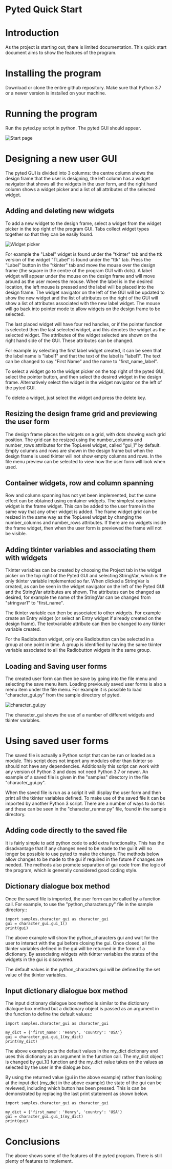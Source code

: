 # Pyted Quick Start

# Introduction
As the project is starting out, there is limited documentation. This quick start document aims to show the features of
the program.

# Installing the program
Download or clone the entire github repository. Make sure that Python 3.7 or a newer version is
installed on your machine.

# Running the program
Run the pyted.py script in python. The pyted GUI should appear.


![Start page](pictures/1-start_page.png)

# Designing a new user GUI

The pyted GUI is divided into 3 columns: the centre column shows the design frame
that the user is designing, the left column has a widget navigator that shows all the widgets in the user form, and
the right hand column shows a widget picker and a list of all attributes of the selected widget.

## Adding and deleting new widgets

To add a new widget to the design frame, select a widget from the widget picker in the top right of the program GUI.
Tabs
collect widget types together so that they can be easily found.
 
![Widget picker](pictures/2-added_entry-annotated.png)
 
 For example the "Label" widget is found under the
"tkinter" tab and the ttk version of the widget "TLabel" is found under the "ttk" tab. Press the "Label" button in the
"tkinter" tab and move the mouse over the design frame (the square in the centre of the program GUI
with dots). A label widget will appear under the mouse on the design frame and will move around as the user moves the
mouse. When the label is in the desired location, the left mouse is pressed and the label will be placed into the design
frame. The widget navigator on the left of the GUI will be updated to show the new widget and the list of attributes on
the right of the GUI will show a list of attributes associated with the new label widget. The mouse will go back into
pointer mode to allow widgets on the design frame to be selected.

The last placed widget will have four red handles, or if the pointer function is selected then the last selected widget,
and this denotes the widget as the selected widget. The attributes of the widget selected are shown on the right hand
side of the GUI. These attributes can be changed.

For example by selecting the first label widget created, it can be seen that the label name is "label1" and that the
text of the label is "label1". The text can be changed to say "First Name" and the name to "first_name_label".

To select a widget go to the widget picker on the top right of the pyted GUI, select the pointer button, and then select
the desired widget in the design frame. Alternatively select the widget in the widget navigator on the left of the pyted
GUI.

To delete a widget, just select the widget and press the delete key.

## Resizing the design frame grid and previewing the user form

The design frame places the widgets on a grid, with dots showing each grid position. The grid can be resized using the
number_columns and number_rows attributes for the TopLevel widget, called "gui_1" by default. Empty columns and rows are
shown in the design frame but when the design frame is used tkinter will not show empty columns and rows.
In the file menu
preview can be selected to view how the user form will look when used.

## Container widgets, row and column spanning

Row and column spanning has not yet been implemented, but the same effect can be obtained using container widgets. The
simplest container widget is the frame widget. This can be added to the user frame in the same way that
any other widget is added. The frame widget grid can be resized in the same way as the TopLevel widget by changing the
number_columns and number_rows attributes. If there are no widgets inside the frame widget, then when the user form is
previewed the frame will not be visible.

## Adding tkinter variables and associating them with widgets

Tkinter variables can be created by choosing the Project tab in the widget picker on the top right of the Pyted GUI and
selecting StringVar, which is the only tkinter variable implemented so far. When clicked a StringVar is created, as can
be seen in the widget navigator on the left of the Pyted GUI and the StringVar attributes are shown. The attributes can
be changed as desired, for example the name of the StringVar can be changed from "stringvar1" to "first_name".

The tkinter variable can then be associated to other widgets. For example create an Entry widget (or select an Entry
widget if already created on the design frame). The textvariable attribute can then be changed to any tkinter variable
created.

For the Radiobutton widget, only one Radiobutton can be selected in a group at one point in time. A group is identified
by having the same tkinter variable associated to all the Radiobutton widgets in the same group.

## Loading and Saving user forms

The created user form can then be save by going into the file menu and selecting the save menu item. Loading previously
saved user forms is also a menu item under the file menu. For example it is possible to load "character_gui.py" from
the sample directory of pyted.

![character_gui.py](pictures/character_gui.png) 

The character_gui shows the use of a number of different widgets and tkinter variables.

# Using saved user forms

The saved file is actually a Python script that can be run or loaded as a module. This script does not import any
modules other than tkinter so should not have any dependencies. Additionally this script can work with any version of
Python 3 and does not need Python 3.7 or newer. An example of a saved file is given in the "samples" directory in the
file
"character_gui.py".

When the saved file is run as a script it will display the user form and then print all the tkinter variables defined.
To make use of the saved file it can be imported by another Python 3 script. There are a number of ways to do this and
these can be seen in the "character_runner.py" file, found in the sample directory.

## Adding code directly to the saved file

It is fairly simple to add python code to add extra functionality. This has the disadvantage that if any changes
need to be made to the gui it will no longer be possible to use pyted to make the change. The methods below allow
changes to be made to the gui if required in the future if changes are needed. The methods also promote separation
of gui code from the logic of the program, which is generally considered good coding style.

## Dictionary dialogue box method

Once the saved file is imported, the user form can be called by a function call. For example, to use the
"python_characters.py" file in the sample directory::

    import samples.character_gui as character_gui
    gui = character_gui.gui_1()
    print(gui)

The above example will show the python_characters gui and wait for the user to interact with the gui before
closing the gui.
Once closed, all the tkinter variables defined in the gui will be returned in the form of a dictionary. By associating
widgets with tkinter variables the states of the widgets in the gui is discovered.

The default values in the python_characters gui will be defined by the set value of the tkinter variables.

## Input dictionary dialogue box method

The input dictionary dialogue box method is similar to the dictionary dialogue box method but a dictionary object is
passed as an argument in the function to define the default values::

    import samples.character_gui as character_gui

    my_dict = {'first_name': 'Henry', 'country': 'USA'}
    gui = character_gui.gui_1(my_dict)
    print(my_dict)

The above example puts the default values in the my_dict dictionary and uses this dictionary as an argument in the
function call. The my_dict object is changed by gui_1() function and the my_dict value takes on the values as selected
by the user in the dialogue box.

By using the returned value (gui in the above example) rather than looking at the input dict (my_dict in the 
above example) the state of the gui can be reviewed, including which button has been pressed. This is can be
demonstrated by replacing the last print statement as shown below.

    import samples.character_gui as character_gui

    my_dict = {'first_name': 'Henry', 'country': 'USA'}
    gui = character_gui.gui_1(my_dict)
    print(gui)

# Conclusions

The above shows some of the features of the pyted program. There is still plenty of features to implement.